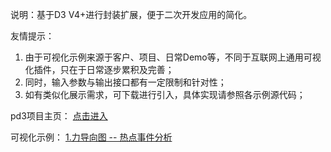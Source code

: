 说明：基于D3 V4+进行封装扩展，便于二次开发应用的简化。

友情提示：
1. 由于可视化示例来源于客户、项目、日常Demo等，不同于互联网上通用可视化插件，只在于日常逐步累积及完善；
2. 同时，输入参数与输出接口都有一定限制和针对性；
3. 如有类似化展示需求，可下载进行引入，具体实现请参照各示例源代码；

pd3项目主页： <a href='https://pjtools.github.io/pd3/'>点击进入</a>

可视化示例：
<a href='https://pjtools.github.io/pd3/example/force/01.hot-events/index.html'>1.力导向图 -- 热点事件分析</a>
